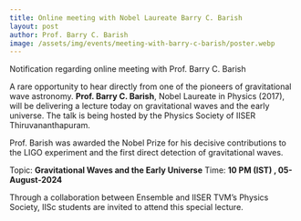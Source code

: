 ```yaml
---
title: Online meeting with Nobel Laureate Barry C. Barish
layout: post
author: Prof. Barry C. Barish
image: /assets/img/events/meeting-with-barry-c-barish/poster.webp
---
```


Notification regarding online meeting with Prof. Barry C. Barish

<!--more-->

A rare opportunity to hear directly from one of the pioneers of gravitational wave astronomy.
**Prof. Barry C. Barish**, Nobel Laureate in Physics (2017), will be delivering a lecture today on gravitational waves and the early universe. The talk is being hosted by the Physics Society of IISER Thiruvananthapuram.
 
Prof. Barish was awarded the Nobel Prize for his decisive contributions to the LIGO experiment and the first direct detection of gravitational waves.
 
Topic: **Gravitational Waves and the Early Universe**
Time: **10 PM (IST) , 05-August-2024**
 
Through a collaboration between Ensemble and IISER TVM’s Physics Society, IISc students are invited to attend this special lecture.
 
